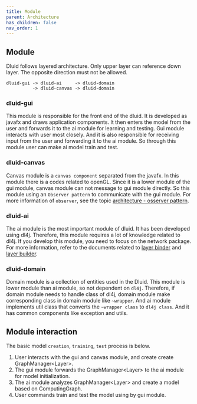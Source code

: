 ```yaml
---
title: Module
parent: Architecture
has_children: false
nav_order: 1
---
```


## Module

Dluid follows layered architecture.
Only upper layer can reference down layer. 
The opposite direction must not be allowed.
```
dluid-gui -> dluid-ai     -> dluid-domain
          -> dluid-canvas -> dluid-domain
```

### dluid-gui
This module is responsible for the front end of the dluid. 
It is developed as javafx and draws application components. 
It then enters the model from the user and forwards it to the ai module for learning and testing.
Gui module interacts with user most closely.
And it is also responsible for receiving input from the user and forwarding it to the ai module.
So through this module user can make ai model train and test.

### dluid-canvas
Canvas module is a `canvas component` separated from the javafx.
In this module there is a codes related to openGL.
Since it is a lower module of the gui module, canvas module can not message to gui module directly. 
So this module using an `Observer pattern` to communicate with the gui module.
For more information of `observer`, see the topic [architecture - osserver pattern](./observer-pattern.md).

### dluid-ai
The ai module is the most important module of dluid.
It has been developed using dl4j.
Therefore, this module requires a lot of knowledge related to dl4j.
If you develop this module, you need to focus on the network package.
For more information, refer to the documents related to [layer binder](../concept/layer-binder.md) and [layer builder](../concept/layer-builder.md).

### dluid-domain
Domain module is a collection of entities used in the Dluid.
This module is lower module than ai module, so not dependent on `dl4j`.
Therefore, if domain module needs to handle class of dl4j, domain module make corresponding class in domain module like `~wrapper`.
And ai module implements util class that converts the `~wrapper class` to `dl4j class`.
And it has common components like exception and utils.

## Module interaction
The basic model `creation`, `training`, `test` process is below.
1. User interacts with the gui and canvas module, and create create GraphManager\<Layer\>.
1. The gui module forwards the GraphManager\<Layer\> to the ai module for model initialization.
1. The ai module analyzes GraphManager\<Layer\> and create a model based on ComputingGraph.
1. User commands train and test the model using by gui module.

